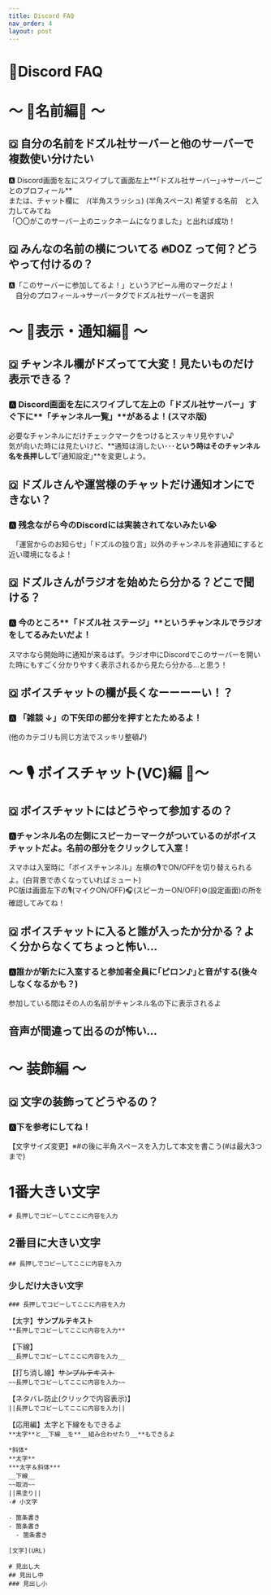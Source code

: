 ```yaml
---
title: Discord FAQ
nav_order: 4
layout: post
---
```


# 💬Discord FAQ

# ～ 📛名前編📛 ～

##  🇶 自分の名前をドズル社サーバーと他のサーバーで複数使い分けたい
🅰️ Discord画面を左にスワイプして画面左上**｢ドズル社サーバー｣→サーバーごとのプロフィール**  
または、チャット欄に　/(半角スラッシュ) (半角スペース) 希望する名前　と入力してみてね  
「〇〇がこのサーバー上のニックネームになりました」と出れば成功！  


##  🇶 みんなの名前の横についてる 🔥DOZ って何？どうやって付けるの？ 
 🅰️「このサーバーに参加してるよ！」というアピール用のマークだよ！  
　自分のプロフィール→サーバータグでドズル社サーバーを選択  


# ～ 🔔表示・通知編🔕 ～

##  🇶 チャンネル欄がドズってて大変！見たいものだけ表示できる？

###  🅰️ Discord画面を左にスワイプして左上の「ドズル社サーバー」すぐ下に**「チャンネル一覧」**があるよ！(スマホ版)
必要なチャンネルにだけチェックマークをつけるとスッキリ見やすい♪  
気が向いた時には見たいけど、**通知は消したい･･･**という時はそのチャンネル名を長押しして**｢通知設定｣**を変更しよう。


##  🇶 ドズルさんや運営様のチャットだけ通知オンにできない？

###  🅰️ 残念ながら今のDiscordには実装されてないみたい😭
　「運営からのお知らせ」「ドズルの独り言」以外のチャンネルを非通知にすると近い環境になるよ！

##  🇶 ドズルさんがラジオを始めたら分かる？どこで聞ける？

### 🅰️ 今のところ**「ドズル社 ステージ」**というチャンネルでラジオをしてるみたいだよ！
スマホなら開始時に通知が来るはず。ラジオ中にDiscordでこのサーバーを開いた時にもすごく分かりやすく表示されるから見たら分かる...と思う！


##  🇶 ボイスチャットの欄が長くなーーーーい！？

### 🅰️ 「雑談 ↓」の下矢印の部分を押すとたためるよ！
(他のカテゴリも同じ方法でスッキリ整頓♪)


# ～ 🎙️ ボイスチャット(VC)編 🎤～

##  🇶 ボイスチャットにはどうやって参加するの？

###  🅰️**チャンネル名の左側にスピーカーマーク**がついているのがボイスチャットだよ。名前の部分をクリックして入室！  
スマホは入室時に「ボイスチャンネル」左横の🎙️でON/OFFを切り替えられるよ。(白背景で赤くなっていればミュート)  
PC版は画面左下の🎙️(マイクON/OFF)🎧(スピーカーON/OFF)⚙️(設定画面)の所を確認してみてね！  


##  🇶 ボイスチャットに入ると誰が入ったか分かる？よく分からなくてちょっと怖い...

### 🅰️誰かが新たに入室すると参加者全員に｢ピロン♪｣と音がする(後々しなくなるかも？)
参加している間はその人の名前がチャンネル名の下に表示されるよ

## 音声が間違って出るのが怖い...


# ～ 装飾編 ～

## 🇶 文字の装飾ってどうやるの？

### 🅰️下を参考にしてね！

【文字サイズ変更】※#の後に半角スペースを入力して本文を書こう(#は最大3つまで)

# 1番大きい文字
`# 長押しでコピーしてここに内容を入力`
  
## 2番目に大きい文字
`## 長押しでコピーしてここに内容を入力`
  
### 少しだけ大きい文字
`### 長押しでコピーしてここに内容を入力`
  
【太字】**サンプルテキスト**  
`**長押しでコピーしてここに内容を入力**`
  
【下線】  
`__長押しでコピーしてここに内容を入力__`
  
【打ち消し線】~~サンプルテキスト~~  
`~~長押しでコピーしてここに内容を入力~~`
  
【ネタバレ防止(クリックで内容表示)】  
`||長押しでコピーしてここに内容を入力||`
  
【応用編】太字と下線をもできるよ  
`**太字**と__下線__を**__組み合わせたり__**もできるよ`

```
*斜体*  
**太字**  
***太字＆斜体***  
__下線__  
~~取消~~  
||黒塗り||  
-# 小文字  

- 箇条書き
- 箇条書き
  - 箇条書き

[文字](URL)

# 見出し大  
## 見出し中
### 見出し小
```
